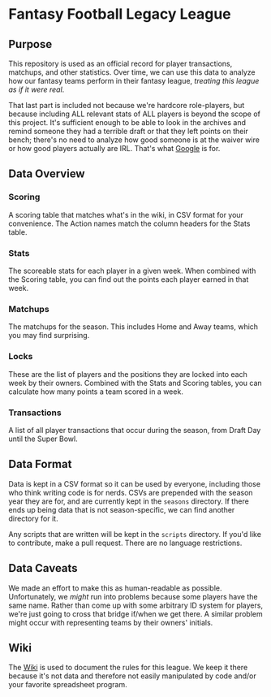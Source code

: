 # Fantasy Football Legacy League

## Purpose

This repository is used as an official record for player transactions, matchups,
and other statistics. Over time, we can use this data to analyze how our fantasy
teams perform in their fantasy league, _treating this league as if it were
real_.

That last part is included not because we're hardcore role-players, but because
including ALL relevant stats of ALL players is beyond the scope of this project.
It's sufficient enough to be able to look in the archives and remind someone
they had a terrible draft or that they left points on their bench; there's no
need to analyze how good someone is at the waiver wire or how good players
actually are IRL. That's what [Google](https://www.google.com) is for.

## Data Overview

### Scoring

A scoring table that matches what's in the wiki, in CSV format for your
convenience. The Action names match the column headers for the Stats table.

### Stats

The scoreable stats for each player in a given week. When combined with the
Scoring table, you can find out the points each player earned in that week.

### Matchups

The matchups for the season. This includes Home and Away teams, which you may
find surprising.

### Locks

These are the list of players and the positions they are locked into each week
by their owners. Combined with the Stats and Scoring tables, you can calculate
how many points a team scored in a week.

### Transactions

A list of all player transactions that occur during the season, from Draft Day
until the Super Bowl.

## Data Format

Data is kept in a CSV format so it can be used by everyone, including those who
think writing code is for nerds. CSVs are prepended with the season year they
are for, and are currently kept in the `seasons` directory. If there ends up
being data that is not season-specific, we can find another directory for it.

Any scripts that are written will be kept in the `scripts` directory. If you'd
like to contribute, make a pull request. There are no language restrictions.

## Data Caveats

We made an effort to make this as human-readable as possible. Unfortunately, we
_might_ run into problems because some players have the same name. Rather than
come up with some arbitrary ID system for players, we're just going to cross
that bridge if/when we get there. A similar problem might occur with
representing teams by their owners' initials.

## Wiki

The [Wiki](https://github.com/bergren2/fflegacy/wiki) is used to document the
rules for this league. We keep it there because it's not data and therefore not
easily manipulated by code and/or your favorite spreadsheet program.
